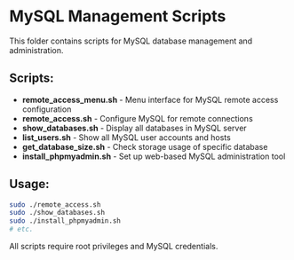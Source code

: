 # MySQL Management Scripts

This folder contains scripts for MySQL database management and administration.

## Scripts:

- **remote_access_menu.sh** - Menu interface for MySQL remote access configuration
- **remote_access.sh** - Configure MySQL for remote connections
- **show_databases.sh** - Display all databases in MySQL server
- **list_users.sh** - Show all MySQL user accounts and hosts
- **get_database_size.sh** - Check storage usage of specific database
- **install_phpmyadmin.sh** - Set up web-based MySQL administration tool

## Usage:
```bash
sudo ./remote_access.sh
sudo ./show_databases.sh
sudo ./install_phpmyadmin.sh
# etc.
```

All scripts require root privileges and MySQL credentials.